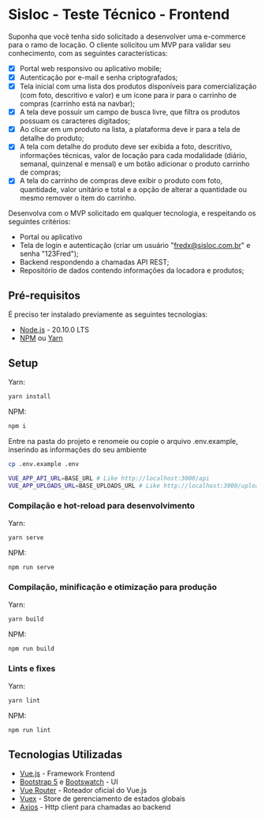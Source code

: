 # Sisloc - Teste Técnico - Frontend

Suponha que você tenha sido solicitado a desenvolver uma e-commerce para o ramo de locação. O cliente solicitou um MVP para validar seu conhecimento, com as seguintes características:

- [x] Portal web responsivo ou aplicativo mobile;
- [x] Autentica&ccedil;ão por e-mail e senha criptografados;
- [x] Tela inicial com uma lista dos produtos disponíveis para comercialização (com foto, descritivo e valor) e um ícone para ir para o carrinho de compras (carrinho está na navbar);
- [x] A tela deve possuir um campo de busca livre, que filtra os produtos possuam os caracteres digitados;
- [x] Ao clicar em um produto na lista, a plataforma deve ir para a tela de detalhe do produto;
- [x] A tela com detalhe do produto deve ser exibida a foto, descritivo, informações técnicas, valor de locação para cada modalidade (diário, semanal, quinzenal e mensal) e um botão adicionar o produto carrinho de compras;
- [x] A tela do carrinho de compras deve exibir o produto com foto, quantidade, valor unitário e total e a opção de alterar a quantidade ou mesmo remover o item do carrinho.

Desenvolva com o MVP solicitado em qualquer tecnologia, e respeitando os seguintes critérios:
  - Portal ou aplicativo
  - Tela de login e autenticação (criar um usuário "fredx@sisloc.com.br" e senha "123Fred");
  - Backend respondendo a chamadas API REST; 
  - Repositório de dados contendo informações da locadora e produtos;

## Pré-requisitos
É preciso ter instalado previamente as seguintes tecnologias:
- [Node.js](https://nodejs.org) - 20.10.0 LTS
- [NPM](https://www.npmjs.com/) ou [Yarn](https://yarnpkg.com/)

## Setup

Yarn:
```sh
yarn install
```
NPM:
```sh
npm i
```
Entre na pasta do projeto e renomeie ou copie o arquivo .env.example, inserindo as informa&ccedil;ões do seu ambiente
```sh
cp .env.example .env
```
```sh
VUE_APP_API_URL=BASE_URL # Like http://localhost:3000/api
VUE_APP_UPLOADS_URL=BASE_UPLOADS_URL # Like http://localhost:3000/uploads
```

### Compila&ccedil;ão e hot-reload para desenvolvimento
Yarn:
```sh
yarn serve
```
NPM:
```sh
npm run serve
```

### Compila&ccedil;ão, minifica&ccedil;ão e otimiza&ccedil;ão para produ&ccedil;ão
Yarn:
```sh
yarn build
```
NPM:
```sh
npm run build
```

### Lints e fixes
Yarn:
```sh
yarn lint
```
NPM:
```sh
npm run lint
```

## Tecnologias Utilizadas
- [Vue.js](https://vuejs.org/) - Framework Frontend
- [Bootstrap 5](https://getbootstrap.com/) e [Bootswatch](https://bootswatch.com/) - UI
- [Vue Router](https://router.vuejs.org/) - Roteador oficial do Vue.js
- [Vuex](https://vuex.vuejs.org/ptbr/) - Store de gerenciamento de estados globais
- [Axios](https://axios-http.com/) - Http client para chamadas ao backend
